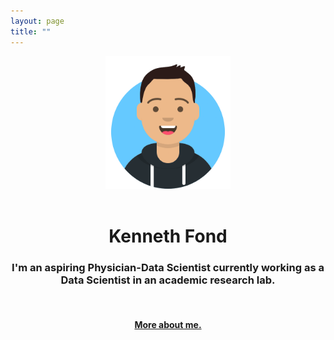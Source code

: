 ```yaml
---
layout: page
title: ""
---
```


<div style="text-align: center">
    <img src="/Images/avataaars.png" width="200" />
</div>

<br>

<h1 align="center">
    <strong>Kenneth Fond</strong>
</h1>

<h3 align="center">
    I'm an aspiring Physician-Data Scientist currently working as a Data Scientist in an academic research lab.
</h3>

<br>

<h4 align="center">
    <a href="https://kenf1.github.io/about_me/">More about me.</a>
</h4>
